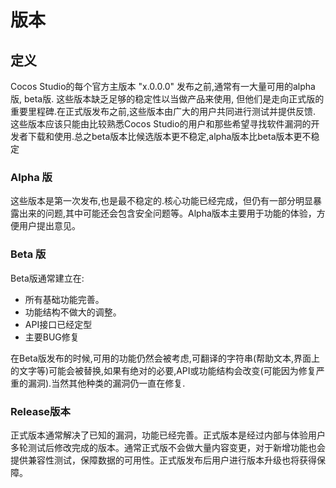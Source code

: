 # 版本

## 定义
Cocos Studio的每个官方主版本 "x.0.0.0" 发布之前,通常有一大量可用的alpha版, beta版. 这些版本缺乏足够的稳定性以当做产品来使用, 但他们是走向正式版的重要里程碑.在正式版发布之前,这些版本由广大的用户共同进行测试并提供反馈. 这些版本应该只能由比较熟悉Cocos Studio的用户和那些希望寻找软件漏洞的开发者下载和使用.总之beta版本比候选版本更不稳定,alpha版本比beta版本更不稳定

### Alpha 版

这些版本是第一次发布,也是最不稳定的.核心功能已经完成，但仍有一部分明显暴露出来的问题,其中可能还会包含安全问题等。Alpha版本主要用于功能的体验，方便用户提出意见。

### Beta 版

Beta版通常建立在:

- 所有基础功能完善。
- 功能结构不做大的调整。
- API接口已经定型
- 主要BUG修复

在Beta版发布的时候,可用的功能仍然会被考虑,可翻译的字符串(帮助文本,界面上的文字等)可能会被替换,如果有绝对的必要,API或功能结构会改变(可能因为修复严重的漏洞).当然其他种类的漏洞仍一直在修复.

### Release版本

正式版本通常解决了已知的漏洞，功能已经完善。正式版本是经过内部与体验用户多轮测试后修改完成的版本。通常正式版不会做大量内容变更，对于新增功能也会提供兼容性测试，保障数据的可用性。正式版发布后用户进行版本升级也将获得保障。